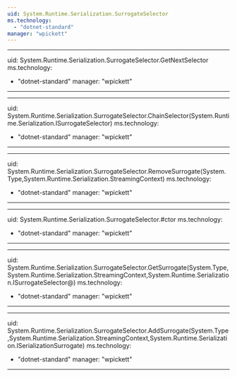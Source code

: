 ```yaml
---
uid: System.Runtime.Serialization.SurrogateSelector
ms.technology: 
  - "dotnet-standard"
manager: "wpickett"
---
```


---
uid: System.Runtime.Serialization.SurrogateSelector.GetNextSelector
ms.technology: 
  - "dotnet-standard"
manager: "wpickett"
---

---
uid: System.Runtime.Serialization.SurrogateSelector.ChainSelector(System.Runtime.Serialization.ISurrogateSelector)
ms.technology: 
  - "dotnet-standard"
manager: "wpickett"
---

---
uid: System.Runtime.Serialization.SurrogateSelector.RemoveSurrogate(System.Type,System.Runtime.Serialization.StreamingContext)
ms.technology: 
  - "dotnet-standard"
manager: "wpickett"
---

---
uid: System.Runtime.Serialization.SurrogateSelector.#ctor
ms.technology: 
  - "dotnet-standard"
manager: "wpickett"
---

---
uid: System.Runtime.Serialization.SurrogateSelector.GetSurrogate(System.Type,System.Runtime.Serialization.StreamingContext,System.Runtime.Serialization.ISurrogateSelector@)
ms.technology: 
  - "dotnet-standard"
manager: "wpickett"
---

---
uid: System.Runtime.Serialization.SurrogateSelector.AddSurrogate(System.Type,System.Runtime.Serialization.StreamingContext,System.Runtime.Serialization.ISerializationSurrogate)
ms.technology: 
  - "dotnet-standard"
manager: "wpickett"
---
